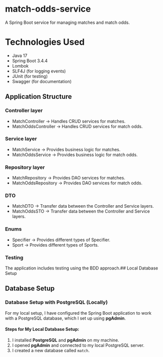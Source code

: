 # match-odds-service
A Spring Boot service for managing matches and match odds.

# Technologies Used
- Java 17
- Spring Boot 3.4.4
- Lombok
- SLF4J (for logging events)
- JUnit (for testing)
- Swagger (for documentation)

## Application Structure

### Controller layer
- MatchController → Handles CRUD services for matches.
- MatchOddsController → Handles CRUD services for match odds.

### Service layer
- MatchService → Provides business logic for matches.
- MatchOddsService → Provides business logic for match odds.

### Repository layer
- MatchRepository → Provides DAO services for matches.
- MatchOddsRepository → Provides DAO services for match odds.

### DTO
- MatchDTO → Transfer data between the Controller and Service layers.
- MatchOddsSTO → Transfer data between the Controller and Service layers.

### Enums
- Specifier → Provides different types of Specifier.
- Sport → Provides different types of Sports.

### Testing
The application includes testing using the BDD approach.## Local Database Setup

## Database Setup

### Database Setup with PostgreSQL (Locally)

For my local setup, I have configured the Spring Boot application to work with a PostgreSQL database, which I set up using **pgAdmin**.

#### Steps for My Local Database Setup:
1. I installed **PostgreSQL** and **pgAdmin** on my machine.
2. I opened **pgAdmin** and connected to my local PostgreSQL server.
3. I created a new database called `match`.